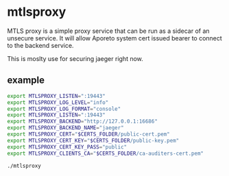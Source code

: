 # mtlsproxy

MTLS proxy is a simple proxy service that can be run as a sidecar of an unsecure service.
It will allow Aporeto system cert issued bearer to connect to the backend service.

This is moslty use for securing jaeger right now.

## example

```bash
export MTLSPROXY_LISTEN=":19443"
export MTLSPROXY_LOG_LEVEL="info"
export MTLSPROXY_LOG_FORMAT="console"
export MTLSPROXY_LISTEN=":19443"
export MTLSPROXY_BACKEND="http://127.0.0.1:16686"
export MTLSPROXY_BACKEND_NAME="jaeger"
export MTLSPROXY_CERT="$CERTS_FOLDER/public-cert.pem"
export MTLSPROXY_CERT_KEY="$CERTS_FOLDER/public-key.pem"
export MTLSPROXY_CERT_KEY_PASS="public"
export MTLSPROXY_CLIENTS_CA="$CERTS_FOLDER/ca-auditers-cert.pem"

./mtlsproxy
```